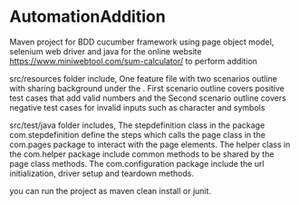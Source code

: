 # AutomationAddition
Maven project for BDD cucumber framework using page object model, selenium web driver and java for the online website https://www.miniwebtool.com/sum-calculator/  to perform addition

src/resources folder include,
One feature file with two scenarios outline with sharing background under the .
First scenario outline covers positive test cases that add valid numbers and the Second scenario outline covers negative test cases for invalid inputs such as character and symbols

src/test/java folder includes,
The stepdefinition class in the package com.stepdefinition define the steps which calls the page class in the com.pages package to interact with the page elements.
The helper class in the com.helper package include common methods to be shared by the page class methods.
The com.configuration package include the url initialization, driver setup and teardown methods.

you can run the project as maven clean install or junit. 





